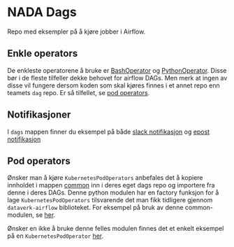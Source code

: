 # NADA Dags

Repo med eksempler på å kjøre jobber i Airflow.

## Enkle operators
De enkleste operatorene å bruke er [BashOperator](https://github.com/navikt/nada-dags/blob/main/dags/bash_operator.py) og [PythonOperator](https://github.com/navikt/nada-dags/blob/main/dags/pyoperator.py). Disse bør i de fleste tilfeller dekke behovet for airflow DAGs. Men merk at ingen av disse vil fungere dersom koden som skal kjøres finnes i et annet repo enn teamets `dag` repo. Er så tilfellet, se [pod operators](#pod-operators).

## Notifikasjoner
I `dags` mappen finner du eksempel på både [slack notifikasjon](https://github.com/navikt/nada-dags/blob/main/dags/slack_operator.py) og [epost notifikasjon](https://github.com/navikt/nada-dags/blob/main/dags/email-operator.py)

## Pod operators
Ønsker man å kjøre `KubernetesPodOperators` anbefales det å kopiere innholdet i mappen [common](https://github.com/navikt/nada-dags/tree/main/common) inn i deres eget dags repo og importere fra denne i deres DAGs. Denne python modulen har en factory funksjon for å lage `KubernetesPodOperators` tilsvarende det man fikk tidligere gjennom `dataverk-airflow` biblioteket. For eksempel på bruk av denne common-modulen, se [her](https://github.com/navikt/nada-dags/blob/main/dags/common_podoperator_example.py).

Ønsker en ikke å bruke denne felles modulen finnes det et enkelt eksempel på en `KubernetesPodOperator` [her](https://github.com/navikt/nada-dags/blob/main/dags/kubernetes_pod_operator.py).
